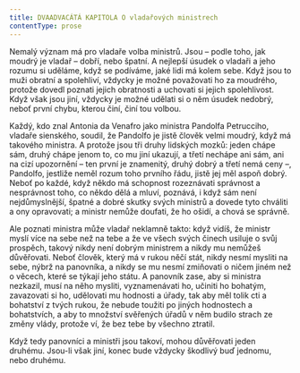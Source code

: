 ```yaml
---
title: DVAADVACÁTÁ KAPITOLA O vladařových ministrech
contentType: prose
---
```


<section>

Nemalý význam má pro vladaře volba ministrů. Jsou – podle toho, jak moudrý je vladař – dobří, nebo špatní. A nejlepší úsudek o vladaři a jeho rozumu si uděláme, když se podíváme, jaké lidi má kolem sebe. Když jsou to muži obratní a spolehliví, vždycky je možné považovati ho za moudrého, protože dovedl poznati jejich obratnosti a uchovati si jejich spolehlivost. Když však jsou jiní, vždycky je možné udělati si o něm úsudek nedobrý, neboť první chybu, kterou činí, činí tou volbou.

Každý, kdo znal Antonia da Venafro jako ministra Pandolfa Petrucciho, vladaře sienského, soudil, že Pandolfo je jistě člověk velmi moudrý, když má takového ministra. A protože jsou tři druhy lidských mozků: jeden chápe sám, druhý chápe jenom to, co mu jiní ukazují, a třetí nechápe ani sám, ani na cizí upozornění – ten první je znamenitý, druhý dobrý a třetí nemá ceny –, Pandolfo, jestliže neměl rozum toho prvního řádu, jistě jej měl aspoň dobrý. Neboť po každé, když někdo má schopnost rozeznávati správnost a nesprávnost toho, co někdo dělá a mluví, poznává, i když sám není nejdůmyslnější, špatné a dobré skutky svých ministrů a dovede tyto chváliti a ony opravovati; a ministr nemůže doufati, že ho ošidí, a chová se správně.

Ale poznati ministra může vladař neklamně takto: když vidíš, že ministr myslí více na sebe než na tebe a že ve všech svých činech usiluje o svůj prospěch, takový nikdy není dobrým ministrem a nikdy mu nemůžeš důvěřovati. Neboť člověk, který má v rukou něčí stát, nikdy nesmí mysliti na sebe, nýbrž na panovníka, a nikdy se mu nesmí zmiňovati o ničem jiném než o věcech, které se týkají jeho státu. A panovník zase, aby si ministra nezkazil, musí na něho mysliti, vyznamenávati ho, učiniti ho bohatým, zavazovati si ho, udělovati mu hodnosti a úřady, tak aby měl tolik cti a bohatství z tvých rukou, že nebude toužiti po jiných hodnostech a bohatstvích, a aby to množství svěřených úřadů v něm budilo strach ze změny vlády, protože ví, že bez tebe by všechno ztratil.

Když tedy panovníci a ministři jsou takoví, mohou důvěřovati jeden druhému. Jsou-li však jiní, konec bude vždycky škodlivý buď jednomu, nebo druhému.

</section>
